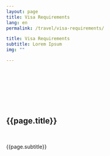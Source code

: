 ```yaml
---
layout: page
title: Visa Requirements
lang: en
permalink: /travel/visa-requirements/

title: Visa Requirements
subtitle: Lorem Ipsum
img: ""

---
```


<div class="container-fluid">
<section class="no-padding" id="" style="padding: 100px 0;">
    <div class="container-fluid">
        <div class="row">
            <div class="col-lg-6 col-md-6">
                <h2 class="section-heading applicationtitle">{{page.title}}</h2>
                <br>
                <p class="text-faded applicationsubtitle">{{page.subtitle}}</p>
            </div>
            <div class="col-lg-6 col-md-6 text-right">
                <img src="{{ page.img | relative_url}}" class="img-responsive" alt="" style="float: right;">
            </div
>        </div>
    </div>
</section>

</div>
